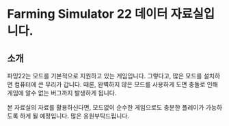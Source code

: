 # Farming Simulator 22 데이터 자료실입니다.
## 소개
파밍22는 모드를 기본적으로 지원하고 있는 게임입니다. 그렇다고, 많은 모드를 설치하면 컴퓨터에 큰 무리가 갑니다. 때론, 완벽하지 않은 모드를 사용하게 도면 충돌로 인해 게임에 알수 없는 버그까지 발생하게 됩니다.

본 자료실의 자료를 활용하신다면, 모드없이 순수한 게임으로도 충분한 플레이가 가능하도록 하게 될 예정입니다. 많은 응원부탁드립니다.

##
